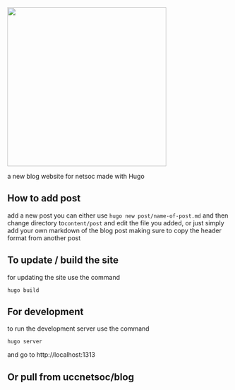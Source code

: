 <img src="https://github.com/UCCNetsoc/wiki/raw/master/assets/logo-service-blog.svg" width="360"/>

a new blog website for netsoc made with Hugo

## How to add post

add a new post you can either use `hugo new post/name-of-post.md` and then
change directory to`content/post` and edit the file you added, or just 
simply add your own markdown of the blog post making sure to copy the header
format from another post

## To update / build the site

for updating the site use the command

```
hugo build
```

## For development

to run the development server use the command

```
hugo server
```

and go to http://localhost:1313

## Or pull from uccnetsoc/blog
